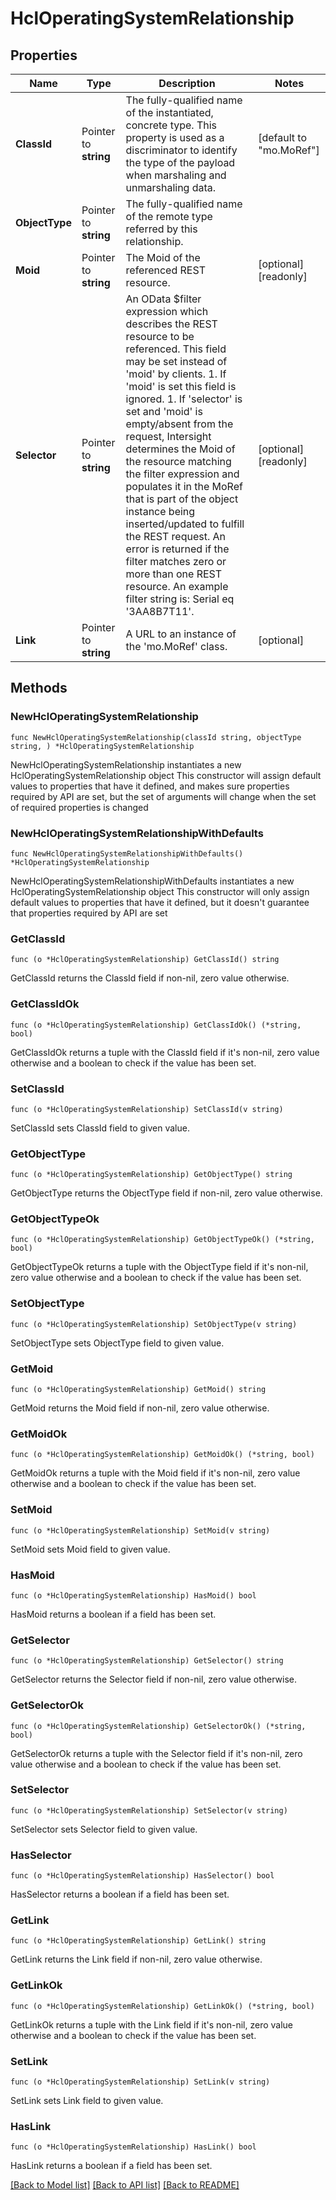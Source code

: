 # HclOperatingSystemRelationship

## Properties

Name | Type | Description | Notes
------------ | ------------- | ------------- | -------------
**ClassId** | Pointer to **string** | The fully-qualified name of the instantiated, concrete type. This property is used as a discriminator to identify the type of the payload when marshaling and unmarshaling data. | [default to "mo.MoRef"]
**ObjectType** | Pointer to **string** | The fully-qualified name of the remote type referred by this relationship. | 
**Moid** | Pointer to **string** | The Moid of the referenced REST resource. | [optional] [readonly] 
**Selector** | Pointer to **string** | An OData $filter expression which describes the REST resource to be referenced. This field may be set instead of &#39;moid&#39; by clients. 1. If &#39;moid&#39; is set this field is ignored. 1. If &#39;selector&#39; is set and &#39;moid&#39; is empty/absent from the request, Intersight determines the Moid of the resource matching the filter expression and populates it in the MoRef that is part of the object instance being inserted/updated to fulfill the REST request. An error is returned if the filter matches zero or more than one REST resource. An example filter string is: Serial eq &#39;3AA8B7T11&#39;. | [optional] [readonly] 
**Link** | Pointer to **string** | A URL to an instance of the &#39;mo.MoRef&#39; class. | [optional] 

## Methods

### NewHclOperatingSystemRelationship

`func NewHclOperatingSystemRelationship(classId string, objectType string, ) *HclOperatingSystemRelationship`

NewHclOperatingSystemRelationship instantiates a new HclOperatingSystemRelationship object
This constructor will assign default values to properties that have it defined,
and makes sure properties required by API are set, but the set of arguments
will change when the set of required properties is changed

### NewHclOperatingSystemRelationshipWithDefaults

`func NewHclOperatingSystemRelationshipWithDefaults() *HclOperatingSystemRelationship`

NewHclOperatingSystemRelationshipWithDefaults instantiates a new HclOperatingSystemRelationship object
This constructor will only assign default values to properties that have it defined,
but it doesn't guarantee that properties required by API are set

### GetClassId

`func (o *HclOperatingSystemRelationship) GetClassId() string`

GetClassId returns the ClassId field if non-nil, zero value otherwise.

### GetClassIdOk

`func (o *HclOperatingSystemRelationship) GetClassIdOk() (*string, bool)`

GetClassIdOk returns a tuple with the ClassId field if it's non-nil, zero value otherwise
and a boolean to check if the value has been set.

### SetClassId

`func (o *HclOperatingSystemRelationship) SetClassId(v string)`

SetClassId sets ClassId field to given value.


### GetObjectType

`func (o *HclOperatingSystemRelationship) GetObjectType() string`

GetObjectType returns the ObjectType field if non-nil, zero value otherwise.

### GetObjectTypeOk

`func (o *HclOperatingSystemRelationship) GetObjectTypeOk() (*string, bool)`

GetObjectTypeOk returns a tuple with the ObjectType field if it's non-nil, zero value otherwise
and a boolean to check if the value has been set.

### SetObjectType

`func (o *HclOperatingSystemRelationship) SetObjectType(v string)`

SetObjectType sets ObjectType field to given value.


### GetMoid

`func (o *HclOperatingSystemRelationship) GetMoid() string`

GetMoid returns the Moid field if non-nil, zero value otherwise.

### GetMoidOk

`func (o *HclOperatingSystemRelationship) GetMoidOk() (*string, bool)`

GetMoidOk returns a tuple with the Moid field if it's non-nil, zero value otherwise
and a boolean to check if the value has been set.

### SetMoid

`func (o *HclOperatingSystemRelationship) SetMoid(v string)`

SetMoid sets Moid field to given value.

### HasMoid

`func (o *HclOperatingSystemRelationship) HasMoid() bool`

HasMoid returns a boolean if a field has been set.

### GetSelector

`func (o *HclOperatingSystemRelationship) GetSelector() string`

GetSelector returns the Selector field if non-nil, zero value otherwise.

### GetSelectorOk

`func (o *HclOperatingSystemRelationship) GetSelectorOk() (*string, bool)`

GetSelectorOk returns a tuple with the Selector field if it's non-nil, zero value otherwise
and a boolean to check if the value has been set.

### SetSelector

`func (o *HclOperatingSystemRelationship) SetSelector(v string)`

SetSelector sets Selector field to given value.

### HasSelector

`func (o *HclOperatingSystemRelationship) HasSelector() bool`

HasSelector returns a boolean if a field has been set.

### GetLink

`func (o *HclOperatingSystemRelationship) GetLink() string`

GetLink returns the Link field if non-nil, zero value otherwise.

### GetLinkOk

`func (o *HclOperatingSystemRelationship) GetLinkOk() (*string, bool)`

GetLinkOk returns a tuple with the Link field if it's non-nil, zero value otherwise
and a boolean to check if the value has been set.

### SetLink

`func (o *HclOperatingSystemRelationship) SetLink(v string)`

SetLink sets Link field to given value.

### HasLink

`func (o *HclOperatingSystemRelationship) HasLink() bool`

HasLink returns a boolean if a field has been set.


[[Back to Model list]](../README.md#documentation-for-models) [[Back to API list]](../README.md#documentation-for-api-endpoints) [[Back to README]](../README.md)


